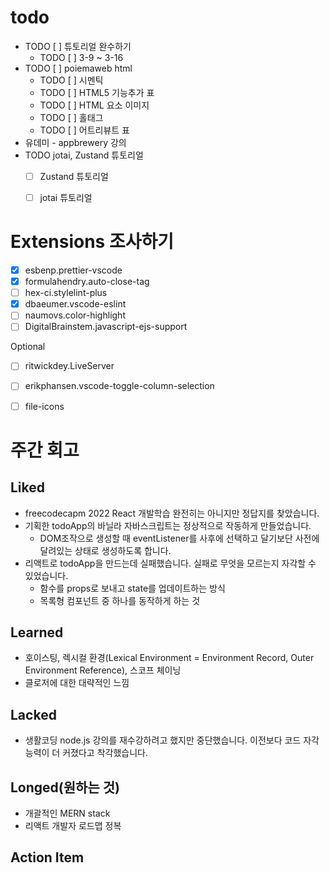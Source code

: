 # todo

- TODO [ ] 튜토리얼 완수하기
    - TODO [ ] 3-9 ~ 3-16
- TODO [ ] poiemaweb html
    - TODO [ ] 시멘틱
    - TODO [ ] HTML5 기능추가 표
    - TODO [ ] HTML 요소 이미지
    - TODO [ ] 홀태그
    - TODO [ ] 어트리뷰트 표
- 유데미 - appbrewery 강의
- TODO jotai, Zustand 튜토리얼
    - [ ] Zustand 튜토리얼
    - [ ] jotai 튜토리얼


# Extensions 조사하기

- [x] esbenp.prettier-vscode
- [x] formulahendry.auto-close-tag
- [ ] hex-ci.stylelint-plus
- [x] dbaeumer.vscode-eslint
- [ ] naumovs.color-highlight
- [ ] DigitalBrainstem.javascript-ejs-support

Optional

- [ ] ritwickdey.LiveServer
- [ ] erikphansen.vscode-toggle-column-selection
- [ ] file-icons


# 주간 회고

## Liked
- freecodecapm 2022 React 개발학습 완전히는 아니지만 정답지를 찾았습니다.
- 기획한 todoApp의 바닐라 자바스크립트는 정상적으로 작동하게 만들었습니다.
    - DOM조작으로 생성할 때 eventListener를 사후에 선택하고 달기보단 사전에 달려있는 상태로 생성하도록 합니다.
- 리액트로 todoApp을 만드는데 실패했습니다. 실패로 무엇을 모르는지 자각할 수 있었습니다.
    - 함수를 props로 보내고 state를 업데이트하는 방식
    - 목록형 컴포넌트 중 하나를 동작하게 하는 것

## Learned
- 호이스팅, 렉시컬 환경(Lexical Environment = Environment Record, Outer Environment Reference), 스코프 체이닝
- 클로저에 대한 대략적인 느낌

## Lacked
- 생활코딩 node.js 강의를 재수강하려고 했지만 중단했습니다. 이전보다 코드 자각 능력이 더 커졌다고 착각했습니다.

## Longed(원하는 것)
- 개괄적인 MERN stack
- 리액트 개발자 로드맵 정복

## Action Item
